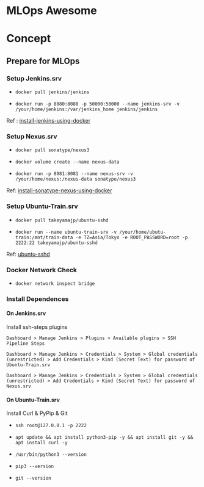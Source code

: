 # MLOps Awesome

# Concept

## Prepare for MLOps

### Setup Jenkins.srv

- `docker pull jenkins/jenkins`

- `docker run -p 8080:8080 -p 50000:50000 --name jenkins-srv -v /your/home/jenkins:/var/jenkins_home jenkins/jenkins`

Ref : [install-jenkins-using-docker](https://medium.com/@eloufirhatim/install-jenkins-using-docker-e76f41f79682)

### Setup Nexus.srv

- `docker pull sonatype/nexus3`

- `docker volume create --name nexus-data`

- `docker run -p 8081:8081 --name nexus-srv -v /your/home/nexus:/nexus-data sonatype/nexus3`

Ref: [install-sonatype-nexus-using-docker](https://ahgh.medium.com/how-to-setup-sonatype-nexus-3-repository-manager-using-docker-7ff89bc311ce)

### Setup Ubuntu-Train.srv

- `docker pull takeyamajp/ubuntu-sshd`

- `docker run --name ubuntu-train-srv -v /your/home/ubutu-train:/mnt/train-data -e TZ=Asia/Tokyo -e ROOT_PASSWORD=root -p 2222:22 takeyamajp/ubuntu-sshd`

Ref: [ubuntu-sshd](https://hub.docker.com/r/takeyamajp/ubuntu-sshd)

### Docker Network Check

- `docker network inspect bridge`

### Install Dependences

#### On Jenkins.srv

Install ssh-steps plugins

`Dashboard > Manage Jenkins > Plugins > Available plugins > SSH Pipeline Steps`

`Dashboard > Manage Jenkins > Credentials > System > Global credentials (unrestricted) > Add Credentials > Kind (Secret Text) for password of Ubuntu-Train.srv`

`Dashboard > Manage Jenkins > Credentials > System > Global credentials (unrestricted) > Add Credentials > Kind (Secret Text) for password of Nexus.srv`

#### On Ubuntu-Train.srv

Install Curl & PyPip & Git

- `ssh root@127.0.0.1 -p 2222`

- `apt update && apt install python3-pip -y && apt install git -y && apt install curl -y`

- `/usr/bin/python3 --version`

- `pip3 --version`
  
- `git --version`


